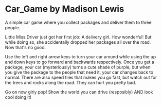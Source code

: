 # Car_Game by Madison Lewis
A simple car game where you collect packages and deliver them to three people.

Little Miss Driver just got her first job: A delivery girl. How wonderful! But while doing so, she accidentally dropped her packages all over the road. Now that's no good.

Use the left and right arrow keys to turn your car around while using the up and down keys to go forward and backwards respectively. Once you get a package, your car
(mysteriously) turns a cute shade of purple, but when you give the package to the people that need it, your car changes back to normal. There are also speed tiles that 
makes you go fast, but watch out for the trees and rocks along the road. They can hurt you pretty bad.

Go on now girly pop! Show the world you can drive (resposibly) AND look cool doing it!

